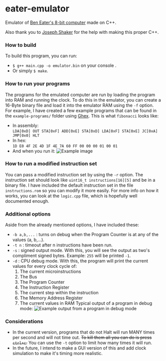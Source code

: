 eater-emulator
============
 Emulator of [Ben Eater's 8-bit computer](https://eater.net/8bit/) made on C++.

 Also thank you to [Joseph Shaker](https://github.com/jshaker000) for the help with making this proper C++.

###  How to build
To build this program, you can run:
- `$ g++ main.cpp -o emulator.bin` on your console .
- Or simply `$ make`.
### How to run your programs
The programs for the emulated computer are run by loading the program into RAM and running the clock. To do this in the emulator, you can create a 16-Byte binary file and load it into the emulator RAM using the `-f` option.  
For example, I have created a few example programs that can be found in the `example-programs/` folder using [Ghex](https://wiki.gnome.org/Apps/Ghex). This is what `fibonacci` looks like:
- In assembly:  
    `LDA[0xD] OUT STA[0xF] ADD[0xE] STA[0xD] LDA[0xF] STA[0xE] JC[0xA] JMP[0x0] HLT`
- In hex:  
    `1D E0 4F 2E 4D 1F 4E 7A 60 FF 00 00 00 01 00 01`
- And when you run it:
    ![Example image](https://i.imgur.com/G3Pqfbw.png)
### How to run a modified instruction set
You can pass a modified instruction set by using the `-r` option. The instruction set should look like `uint16_t instructions[16][5]` and be in a binary file. I have included the default instruction set in the file `instructions.rom` so you can modify it more easily. For more info on how it works, you can look at the `logic.cpp` file, which is hopefully well documented enough.

### Additional options
Aside from the already mentioned options, I have included these:
 - `-b a,b,...` : turns on debug when the Program Counter is at any of the values (a, b,...).
 - `-t n` : timeout after n instructions have been run.
 - `-s` : signed output mode. With this, you will see the output as two's compliment signed bytes. Example: `255` will be printed `-1`.
 - `-d` : CPU debug mode. With this, the program will print the current values for every clock cycle of: 
     1. The current microinstructions
     2. The Bus
     3. The Program Counter
     4. The Instruction Register
     5. The current step within the instruction
     6. The Memory Address Register
     7. The current values in RAM
     Typical output of a program in debug mode:
     ![Example output from a program in debug mode](https://i.imgur.com/BplpbK1.png)
     
### Considerations
- In the current version, programs that do not Halt will run MANY times per second and will not time out. ~~To kill them all you can do is press `ctrl+c`.~~ You can use the `-t` option to limit how many times it will run.
- In the future, I intend to make a GUI version of this and add clock simulation to make it's timing more realistic.
